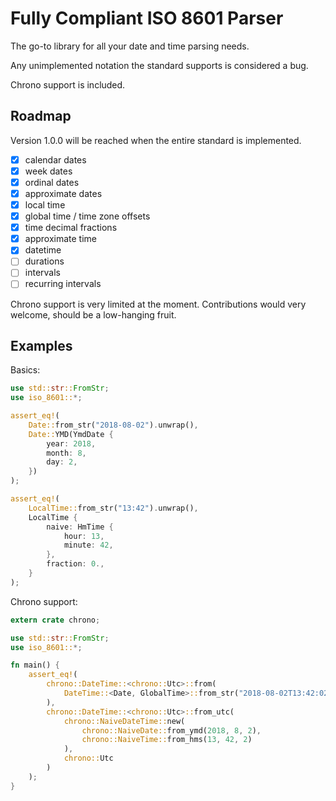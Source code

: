 # Fully Compliant ISO 8601 Parser

The go-to library for all your date and time parsing needs.

Any unimplemented notation the standard supports is considered a bug.

Chrono support is included.

## Roadmap

Version 1.0.0 will be reached when the entire standard is implemented.

- [x] calendar dates
- [x] week dates
- [x] ordinal dates
- [x] approximate dates
- [x] local time
- [x] global time / time zone offsets
- [x] time decimal fractions
- [x] approximate time
- [x] datetime
- [ ] durations
- [ ] intervals
- [ ] recurring intervals

Chrono support is very limited at the moment.
Contributions would very welcome, should be a low-hanging fruit.

## Examples

Basics:

```rust
use std::str::FromStr;
use iso_8601::*;

assert_eq!(
    Date::from_str("2018-08-02").unwrap(),
    Date::YMD(YmdDate {
        year: 2018,
        month: 8,
        day: 2,
    })
);

assert_eq!(
    LocalTime::from_str("13:42").unwrap(),
    LocalTime {
        naive: HmTime {
            hour: 13,
            minute: 42,
        },
        fraction: 0.,
    }
);
```

Chrono support:

```rust
extern crate chrono;

use std::str::FromStr;
use iso_8601::*;

fn main() {
    assert_eq!(
        chrono::DateTime::<chrono::Utc>::from(
            DateTime::<Date, GlobalTime>::from_str("2018-08-02T13:42:02Z").unwrap()
        ),
        chrono::DateTime::<chrono::Utc>::from_utc(
            chrono::NaiveDateTime::new(
                chrono::NaiveDate::from_ymd(2018, 8, 2),
                chrono::NaiveTime::from_hms(13, 42, 2)
            ),
            chrono::Utc
        )
    );
}
```
